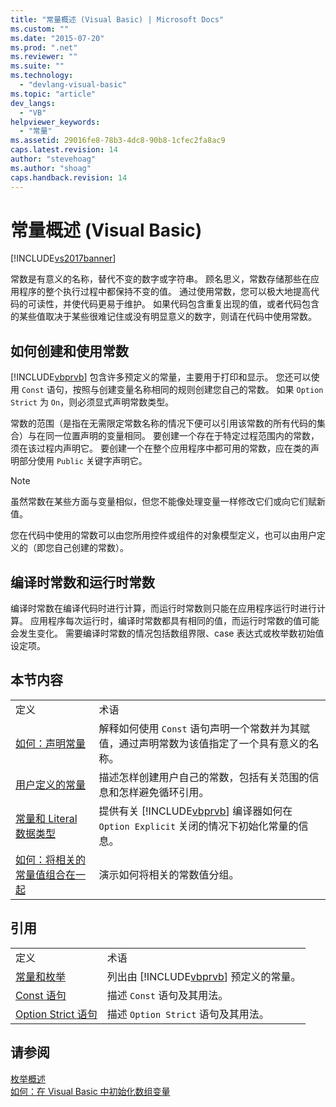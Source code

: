 ```yaml
---
title: "常量概述 (Visual Basic) | Microsoft Docs"
ms.custom: ""
ms.date: "2015-07-20"
ms.prod: ".net"
ms.reviewer: ""
ms.suite: ""
ms.technology: 
  - "devlang-visual-basic"
ms.topic: "article"
dev_langs: 
  - "VB"
helpviewer_keywords: 
  - "常量"
ms.assetid: 29016fe8-78b3-4dc8-90b8-1cfec2fa8ac9
caps.latest.revision: 14
author: "stevehoag"
ms.author: "shoag"
caps.handback.revision: 14
---
```

# 常量概述 (Visual Basic)
[!INCLUDE[vs2017banner](../../../../visual-basic/includes/vs2017banner.md)]

常数是有意义的名称，替代不变的数字或字符串。  顾名思义，常数存储那些在应用程序的整个执行过程中都保持不变的值。  通过使用常数，您可以极大地提高代码的可读性，并使代码更易于维护。  如果代码包含重复出现的值，或者代码包含的某些值取决于某些很难记住或没有明显意义的数字，则请在代码中使用常数。  
  
## 如何创建和使用常数  
 [!INCLUDE[vbprvb](../../../../csharp/programming-guide/concepts/linq/includes/vbprvb-md.md)] 包含许多预定义的常量，主要用于打印和显示。  您还可以使用 `Const` 语句，按照与创建变量名称相同的规则创建您自己的常数。  如果 `Option Strict` 为 `On`，则必须显式声明常数类型。  
  
 常数的范围（是指在无需限定常数名称的情况下便可以引用该常数的所有代码的集合）与在同一位置声明的变量相同。  要创建一个存在于特定过程范围内的常数，须在该过程内声明它。  要创建一个在整个应用程序中都可用的常数，应在类的声明部分使用 `Public` 关键字声明它。  
  
> [!NOTE]
>  虽然常数在某些方面与变量相似，但您不能像处理变量一样修改它们或向它们赋新值。  
  
 您在代码中使用的常数可以由您所用控件或组件的对象模型定义，也可以由用户定义的（即您自己创建的常数）。  
  
## 编译时常数和运行时常数  
 编译时常数在编译代码时进行计算，而运行时常数则只能在应用程序运行时进行计算。  应用程序每次运行时，编译时常数都具有相同的值，而运行时常数的值可能会发生变化。  需要编译时常数的情况包括数组界限、case 表达式或枚举数初始值设定项。  
  
## 本节内容  
  
|||  
|-|-|  
|定义|术语|  
|[如何：声明常量](../../../../visual-basic/programming-guide/language-features/constants-enums/how-to-declare-a-constant.md)|解释如何使用 `Const` 语句声明一个常数并为其赋值，通过声明常数为该值指定了一个具有意义的名称。|  
|[用户定义的常量](../../../../visual-basic/programming-guide/language-features/constants-enums/user-defined-constants.md)|描述怎样创建用户自己的常数，包括有关范围的信息和怎样避免循环引用。|  
|[常量和 Literal 数据类型](../../../../visual-basic/programming-guide/language-features/constants-enums/constant-and-literal-data-types.md)|提供有关 [!INCLUDE[vbprvb](../../../../csharp/programming-guide/concepts/linq/includes/vbprvb-md.md)] 编译器如何在 `Option Explicit` 关闭的情况下初始化常量的信息。|  
|[如何：将相关的常量值组合在一起](../../../../visual-basic/programming-guide/language-features/constants-enums/how-to-group-related-constant-values-together.md)|演示如何将相关的常数值分组。|  
  
## 引用  
  
|||  
|-|-|  
|定义|术语|  
|[常量和枚举](../../../../visual-basic/language-reference/constants-and-enumerations.md)|列出由 [!INCLUDE[vbprvb](../../../../csharp/programming-guide/concepts/linq/includes/vbprvb-md.md)] 预定义的常量。|  
|[Const 语句](../../../../visual-basic/language-reference/statements/const-statement.md)|描述 `Const` 语句及其用法。|  
|[Option Strict 语句](../../../../visual-basic/language-reference/statements/option-strict-statement.md)|描述 `Option Strict` 语句及其用法。|  
  
## 请参阅  
 [枚举概述](../../../../visual-basic/programming-guide/language-features/constants-enums/enumerations-overview.md)   
 [如何：在 Visual Basic 中初始化数组变量](../../../../visual-basic/programming-guide/language-features/arrays/how-to-initialize-an-array-variable.md)